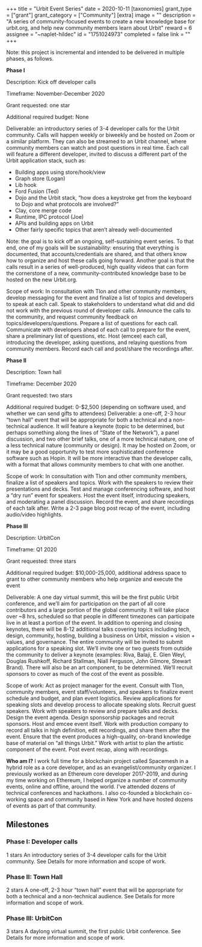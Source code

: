 +++
title = "Urbit Event Series"
date = 2020-10-11
[taxonomies]
grant_type = ["grant"]
grant_category = ["Community"]
[extra]
image = ""
description = "A series of community-focused events to create a new knowledge base for urbit.org, and help new community members learn about Urbit"
reward = 6
assignee = "~naplet-hildec"
id = "1751024973"
completed = false
link = ""
+++

Note: this project is incremental and intended to be delivered in multiple phases, as follows.

**Phase I**

Description: Kick off developer calls

Timeframe: November-December 2020

Grant requested: one star

Additional required budget: None

Deliverable: an introductory series of 3-4 developer calls for the Urbit community. Calls will happen weekly or biweekly and be hosted on Zoom or a similar platform. They can also be streamed to an Urbit channel, where community members can watch and post questions in real time. Each call will feature a different developer, invited to discuss a different part of the Urbit application stack, such as:
- Building apps using store/hook/view
- Graph store (Logan)
- Lib hook
- Ford Fusion (Ted)
- Dojo and the Urbit stack, “how does a keystroke get from the keyboard to Dojo and what protocols are involved?”
- Clay, core merge code
- Runtime, IPC protocol (Joe)
- APIs and building apps on Urbit
- Other fairly specific topics that aren’t already well-documented

Note: the goal is to kick off an ongoing, self-sustaining event series. To that end, one of my goals will be sustainability: ensuring that everything is documented, that accounts/credentials are shared, and that others know how to organize and host these calls going forward. Another goal is that the calls result in a series of well-produced, high quality videos that can form the cornerstone of a new, community-contributed knowledge base to be hosted on the new Urbit.org.

Scope of work: In consultation with Tlon and other community members, develop messaging for the event and finalize a list of topics and developers to speak at each call. Speak to stakeholders to understand what did and did not work with the previous round of developer calls. Announce the calls to the community, and request community feedback on topics/developers/questions. Prepare a list of questions for each call. Communicate with developers ahead of each call to prepare for the event, share a preliminary list of questions, etc. Host (emcee) each call, introducing the developer, asking questions, and relaying questions from community members. Record each call and post/share the recordings after.

**Phase II**

Description: Town hall

Timeframe: December 2020

Grant requested: two stars

Additional required budget: 0-$2,500 (depending on software used, and whether we can send gifts to attendees)
Deliverable: a one-off, 2-3 hour “town hall” event that will be appropriate for both a technical and a non-technical audience. It will feature a keynote (topic to be determined, but perhaps something along the lines of “State of the Network”), a panel discussion, and two other brief talks, one of a more technical nature, one of a less technical nature (community or design). It may be hosted on Zoom, or it may be a good opportunity to test more sophisticated conference software such as Hopin. It will be more interactive than the developer calls, with a format that allows community members to chat with one another.

Scope of work: In consultation with Tlon and other community members, finalize a list of speakers and topics. Work with the speakers to review their presentations and decks. Test and manage conferencing software, and host a “dry run” event for speakers. Host the event itself, introducing speakers, and moderating a panel discussion. Record the event, and share recordings of each talk after. Write a 2-3 page blog post recap of the event, including audio/video highlights.

**Phase III**

Description: UrbitCon

Timeframe: Q1 2020

Grant requested: three stars

Additional required budget: $10,000-25,000, additional address space to grant to other community members who help organize and execute the event

Deliverable: A one day virtual summit, this will be the first public Urbit conference, and we’ll aim for participation on the part of all core contributors and a large portion of the global community. It will take place over ~8 hrs, scheduled so that people in different timezones can participate live in at least a portion of the event. In addition to opening and closing keynotes, there will be 8-12 additional talks covering topics including tech, design, community, hosting, building a business on Urbit, mission + vision + values, and governance. The entire community will be invited to submit applications for a speaking slot. We’ll invite one or two guests from outside the community to deliver a keynote (examples: Riva, Balaji, E. Glen Weyl, Douglas Rushkoff, Richard Stallman, Niall Ferguson, John Gilmore, Stewart Brand). There will also be an art component, to be determined. We’ll recruit sponsors to cover as much of the cost of the event as possible.

Scope of work: Act as project manager for the event. Consult with Tlon, community members, event staff/volunteers, and speakers to finalize event schedule and budget, and plan event logistics. Review applications for speaking slots and develop process to allocate speaking slots. Recruit guest speakers. Work with speakers to review and prepare talks and decks. Design the event agenda. Design sponsorship packages and recruit sponsors. Host and emcee event itself. Work with production company to record all talks in high definition, edit recordings, and share them after the event. Ensure that the event produces a high-quality, on-brand knowledge base of material on “all things Urbit.” Work with artist to plan the artistic component of the event. Post event recap, along with recordings.

**Who am I?** I work full time for a blockchain project called Spacemesh in a hybrid role as a core developer, and as an evangelist/community organizer. I previously worked as an Ethereum core developer 2017-2019, and during my time working on Ethereum, I helped organize a number of community events, online and offline, around the world. I've attended dozens of technical conferences and hackathons. I also co-founded a blockchain co-working space and community based in New York and have hosted dozens of events as part of that community.

## Milestones


### Phase I: Developer calls
1 stars
An introductory series of 3-4 developer calls for the Urbit community. See Details for more information and scope of work.


### Phase II: Town Hall
2 stars
A one-off, 2-3 hour “town hall” event that will be appropriate for both a technical and a non-technical audience. See Details for more information and scope of work.


### Phase III: UrbitCon
3 stars
A daylong virtual summit, the first public Urbit conference. See Details for more information and scope of work.

    
